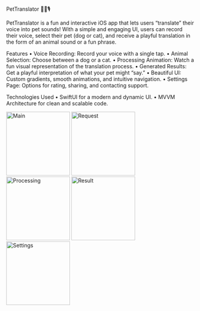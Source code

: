 PetTranslator 🐶🐱🎙️

PetTranslator is a fun and interactive iOS app that lets users “translate” their voice into pet sounds! With a simple and engaging UI, users can record their voice, select their pet (dog or cat), and receive a playful translation in the form of an animal sound or a fun phrase.

 Features
	•	Voice Recording: Record your voice with a single tap.
	•	Animal Selection: Choose between a dog or a cat.
	•	Processing Animation: Watch a fun visual representation of the translation process.
	• Generated Results: Get a playful interpretation of what your pet might “say.”
	• Beautiful UI: Custom gradients, smooth animations, and intuitive navigation.
	•	 Settings Page: Options for rating, sharing, and contacting support.

 Technologies Used
	•	SwiftUI for a modern and dynamic UI.
	•	MVVM Architecture for clean and scalable code.


 

<img width="170" alt="Main" src="https://github.com/user-attachments/assets/e4aa7d48-f162-4d51-9de2-5dbe2bb09184" />
<img width="170" alt="Request" src="https://github.com/user-attachments/assets/45cb1dd8-3ab6-445e-b3f5-6fe81304b294" />
<img width="170" alt="Processing" src="https://github.com/user-attachments/assets/214b0b91-1e84-431c-aa3c-eeef1ae5187f" />
<img width="170" alt="Result" src="https://github.com/user-attachments/assets/3e11a6a4-1336-4cd7-85b6-94b2fdfdb021" />
<img width="170" alt="Settings" src="https://github.com/user-attachments/assets/75513de9-6307-4071-9006-e7e71306c8f6" />

